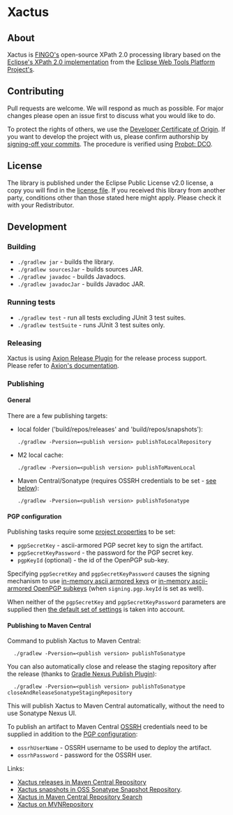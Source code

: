 # Xactus

## About

Xactus is [FINGO's](https://github.com/fingo) open-source XPath 2.0 processing library based on the [Eclipse's XPath 2.0 implementation](https://github.com/eclipse/webtools.sourceediting/tree/master/xpath/bundles/org.eclipse.wst.xml.xpath2) from the [Eclipse Web Tools Platform Project's](https://www.eclipse.org/webtools/).

## Contributing

Pull requests are welcome. We will respond as much as possible. For major changes please open an issue first to discuss what you would like to do.

To protect the rights of others, we use the [Developer Certificate of Origin](https://developercertificate.org/). If you want to develop the project with us, please confirm authorship by [signing-off your commits](https://git-scm.com/docs/git-commit#Documentation/git-commit.txt---signoff). The procedure is verified using [Probot: DCO](https://probot.github.io/apps/dco/).

## License

The library is published under the Eclipse Public License v2.0 license, a copy you will find in the [license file](/LICENSE). If you received this library from another party, conditions other than those stated here might apply. Please check it with your Redistributor.

## Development

### Building

* `./gradlew jar` - builds the library.
* `./gradlew sourcesJar` - builds sources JAR.
* `./gradlew javadoc` - builds Javadocs.
* `./gradlew javadocJar` - builds Javadoc JAR.

### Running tests

* `./gradlew test` - run all tests excluding JUnit 3 test suites.
* `./gradlew testSuite` - runs JUnit 3 test suites only.

### Releasing

Xactus is using [Axion Release Plugin](https://github.com/allegro/axion-release-plugin) for the release process support. Please refer to [Axion's documentation](https://axion-release-plugin.readthedocs.io/en/latest/).

### Publishing

#### General

There are a few publishing targets:
* local folder ('build/repos/releases' and 'build/repos/snapshots'):

      ./gradlew -Pversion=<publish version> publishToLocalRepository

* M2 local cache:

      ./gradlew -Pversion=<publish version> publishToMavenLocal
  
* Maven Central/Sonatype (requires OSSRH credentials to be set - [see below](#publishing-to-maven-central)):

      ./gradlew -Pversion=<publish version> publishToSonatype

#### PGP configuration

Publishing tasks require some [project properties](https://docs.gradle.org/current/userguide/build_environment.html#sec:project_properties) to be set:
* `pgpSecretKey` - ascii-armored PGP secret key to sign the artifact.
* `pgpSecretKeyPassword` - the password for the PGP secret key.
* `pgpKeyId` (optional) - the id of the OpenPGP sub-key.

Specifying `pgpSecretKey` and `pgpSecretKeyPassword` causes the signing mechanism to use [in-memory ascii armored keys](https://docs.gradle.org/current/userguide/signing_plugin.html#sec:in-memory-keys) or [in-memory ascii-armored OpenPGP subkeys](https://docs.gradle.org/current/userguide/signing_plugin.html#using_in_memory_ascii_armored_openpgp_subkeys) (when `signing.pgp.keyId` is set as well).

When neither of the `pgpSecretKey` and `pgpSecretKeyPassword` parameters are supplied then [the default set of settings](https://docs.gradle.org/current/userguide/signing_plugin.html#sec:signatory_credentials) is taken into account.

#### Publishing to Maven Central

Command to publish Xactus to Maven Central:

      ./gradlew -Pversion=<publish version> publishToSonatype

You can also automatically close and release the staging repository after the release (thanks to [Gradle Nexus Publish Plugin](https://github.com/gradle-nexus/publish-plugin)):

      ./gradlew -Pversion=<publish version> publishToSonatype closeAndReleaseSonatypeStagingRepository

This will publish Xactus to Maven Central automatically, without the need to use Sonatype Nexus UI.

To publish an artifact to Maven Central [OSSRH](https://central.sonatype.org/publish/publish-guide/) credentials need to be supplied in addition to the [PGP configuration](#pgp-configuration):
* `ossrhUserName` - OSSRH username to be used to deploy the artifact.
* `ossrhPassword` - password for the OSSRH user.

Links:
* [Xactus releases in Maven Central Repository](https://repo.maven.apache.org/maven2/info/fingo/xactus/xactus/)
* [Xactus snapshots in OSS Sonatype Snapshot Repository](https://oss.sonatype.org/content/repositories/snapshots/info/fingo/xactus/xactus/).
* [Xactus in Maven Central Repository Search](https://search.maven.org/artifact/info.fingo.xactus/xactus)
* [Xactus on MVNRepository](https://mvnrepository.com/artifact/info.fingo.xactus/xactus)
